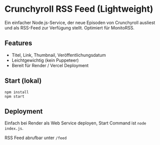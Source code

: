 # Crunchyroll RSS Feed (Lightweight)

Ein einfacher Node.js-Service, der neue Episoden von Crunchyroll ausliest und als RSS-Feed zur Verfügung stellt. Optimiert für MonitoRSS.

## Features
- Titel, Link, Thumbnail, Veröffentlichungsdatum
- Leichtgewichtig (kein Puppeteer)
- Bereit für Render / Vercel Deployment

## Start (lokal)
```
npm install
npm start
```

## Deployment
Einfach bei Render als Web Service deployen, Start Command ist `node index.js`.

RSS Feed abrufbar unter `/feed`
